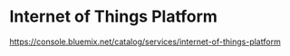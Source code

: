 # Internet of Things Platform


https://console.bluemix.net/catalog/services/internet-of-things-platform
